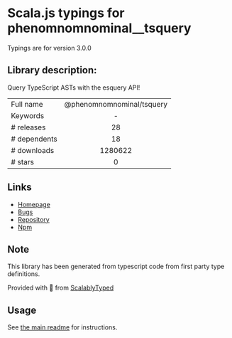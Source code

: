 
# Scala.js typings for phenomnomnominal__tsquery

Typings are for version 3.0.0

## Library description:
Query TypeScript ASTs with the esquery API!

|                    |                 |
| ------------------ | :-------------: |
| Full name          | @phenomnomnominal/tsquery |
| Keywords           | - |
| # releases         | 28 |
| # dependents       | 18 |
| # downloads        | 1280622 |
| # stars            | 0 |

## Links
- [Homepage](https://github.com/phenomnomnominal/tsquery#readme)
- [Bugs](https://github.com/phenomnomnominal/tsquery/issues)
- [Repository](https://github.com/phenomnomnominal/tsquery)
- [Npm](https://www.npmjs.com/package/%40phenomnomnominal%2Ftsquery)
    


## Note
This library has been generated from typescript code from first party type definitions.

Provided with :purple_heart: from [ScalablyTyped](https://github.com/oyvindberg/ScalablyTyped)

## Usage
See [the main readme](../../readme.md) for instructions.


